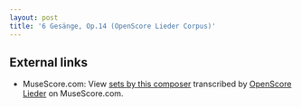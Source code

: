 ```yaml
---
layout: post
title: '6 Gesänge, Op.14 (OpenScore Lieder Corpus)'
---
```


## External links

- MuseScore.com: View [sets by this composer] transcribed by [OpenScore Lieder] on MuseScore.com.

[sets by this composer]: https://musescore.com/openscore-lieder-corpus/sets/5032888
[OpenScore Lieder]: https://musescore.com/openscore-lieder-corpus

